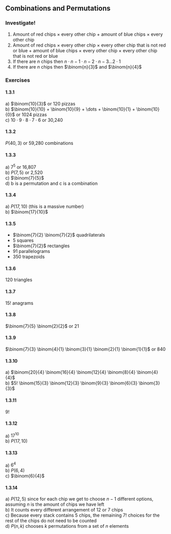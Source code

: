 ## Combinations and Permutations
### Investigate!
1. Amount of red chips $\times$ every other chip $+$ amount of blue chips $\times$ every other chip
2. Amount of red chips $\times$ every other chip $\times$ every other chip that is not red or blue $+$ amount of blue chips $\times$ every other chip $\times$ every other chip that is not red or blue
3. If there are $n$ chips then $n \cdot n-1 \cdot n-2 \cdot n-3 \dots 2 \cdot 1$
4. If there are $n$ chips then $\binom{n}{3}$ and $\binom{n}{4}$


### Exercises

#### 1.3.1
a) $\binom{10}{3}$ or 120 pizzas  
b) $\binom{10}{10} + \binom{10}{9} + \dots + \binom{10}{1} + \binom{10}{0}$ or 1024 pizzas  
c) $10 \cdot 9 \cdot 8 \cdot 7 \cdot 6$ or 30,240   


#### 1.3.2
$P(40,3)$ or 59,280 combinations


#### 1.3.3
a) $7^5$ or 16,807  
b) $P(7,5)$ or 2,520  
c) $\binom{7}{5}$   
d) b is a permutation and c is a combination  


#### 1.3.4
a) $P(17,10)$ (this is a massive number)  
b) $\binom{17}{10}$   


#### 1.3.5
- $\binom{7}{2} \binom{7}{2}$ quadrilaterals
- 5 squares
- $\binom{7}{2}$ rectangles
- 91 parallelograms
- 350 trapezoids


#### 1.3.6
120 triangles


#### 1.3.7
$15!$ anagrams


#### 1.3.8
$\binom{7}{5} \binom{2}{2}$ or 21


#### 1.3.9
$\binom{7}{3} \binom{4}{1} \binom{3}{1} \binom{2}{1} \binom{1}{1}$ or 840


#### 1.3.10
a) $\binom{20}{4} \binom{16}{4} \binom{12}{4} \binom{8}{4} \binom{4}{4}$  
b) $5! \binom{15}{3} \binom{12}{3} \binom{9}{3} \binom{6}{3} \binom{3}{3}$  


#### 1.3.11
$9!$


#### 1.3.12
a) $17^10$  
b) $P(17, 10)$  


#### 1.3.13
a) $6^4$  
b) $P(6,4)$  
c) $\binom{6}{4}$  


#### 1.3.14
a) $P(12,5)$ since for each chip we get to choose $n-1$ different options, assuming $n$ is the amount of chips we have left  
b) It counts every different arrangement of 12 or 7 chips  
c) Because every stack contains 5 chips, the remaining $7!$ choices for the rest of the chips do not need to be counted  
d) $P(n,k)$ chooses $k$ permutations from a set of $n$ elements 
